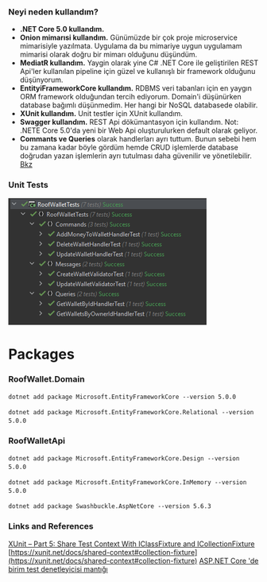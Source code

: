### Neyi neden kullandım?
* **.NET Core 5.0 kullandım.**
* **Onion mimarısi kullandım.** Günümüzde bir çok proje microservice mimarisiyle yazılmata. Uygulama da bu mimariye uygun uygulamam mimarisi olarak doğru bir mimarı olduğunu düşündüm.
* **MediatR kullandım.** Yaygin olarak yine C# .NET Core ile geliştirilen REST Api'ler kullanılan pipeline için güzel ve kullanışlı bir framework olduğunu düşünyorum.
* **EntityiFrameworkCore kullandım.** RDBMS veri tabanları için en yaygın ORM framework olduğundan tercih ediyorum. Domain'i düşünürken database bağımlı düşünmedim. Her hangi bir NoSQL databasede olabilir.
* **XUnit kullandım.** Unit testler için XUnit kullandım.
* **Swagger kullandım.** REST Api dökümantasyon için kullandım. Not: .NETE Core 5.0'da yeni bir Web Api oluşturulurken default olarak geliyor.
* **Commants ve Queries** olarak handlerları ayrı tuttum. Bunun sebebi hem bu zamana kadar böyle gördüm hemde CRUD işlemlerde database doğrudan yazan işlemlerin ayrı tutulması daha güvenilir ve yönetilebilir. [Bkz](https://henriquesd.medium.com/the-command-and-query-responsibility-segregation-cqrs-pattern-16cb7704c809#:~:text=The%20Command%20and%20Query%20Responsibility%20Segregation%20(CQRS)%20it's%20an%20architectural,are%20responsible%20for%20update%20data)

### Unit Tests
![](docs/tests_result.PNG)

# Packages
### RoofWallet.Domain
`dotnet add package Microsoft.EntityFrameworkCore --version 5.0.0`

`dotnet add package Microsoft.EntityFrameworkCore.Relational --version 5.0.0`

### RoofWalletApi
`dotnet add package Microsoft.EntityFrameworkCore.Design --version 5.0.0`

`dotnet add package Microsoft.EntityFrameworkCore.InMemory --version 5.0.0`

`dotnet add package Swashbuckle.AspNetCore --version 5.6.3`

### Links and References
[XUnit – Part 5: Share Test Context With IClassFixture and ICollectionFixture](https://hamidmosalla.com/2020/02/02/xunit-part-5-share-test-context-with-iclassfixture-and-icollectionfixture/)
[https://xunit.net/docs/shared-context#collection-fixture](https://xunit.net/docs/shared-context#collection-fixture)
[ASP.NET Core 'de birim test denetleyicisi mantığı](https://docs.microsoft.com/tr-tr/aspnet/core/mvc/controllers/testing?view=aspnetcore-5.0)
